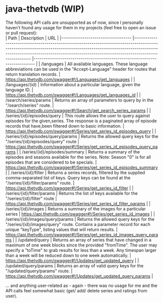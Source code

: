 # java-thetvdb (WIP)
The following API calls are unsupported as of now, since I personally haven't found any usage for them in my projects (feel free to open an issue or pull request):   
| Path                               	| Description                                                                                                                                                                                                                                                       	| URL                                                                          	|
|------------------------------------	|-------------------------------------------------------------------------------------------------------------------------------------------------------------------------------------------------------------------------------------------------------------------	|------------------------------------------------------------------------------	|
| /languages                         	| All available languages. These language abbreviations can be used in the "Accept-Language" header for routes that return translation records.                                                                                                                     	| https://api.thetvdb.com/swagger#!/Languages/get_languages                    	|
| /languages/{id}                    	| Information about a particular language, given the language ID.                                                                                                                                                                                                   	| https://api.thetvdb.com/swagger#!/Languages/get_languages_id                 	|
| /search/series/params              	| Returns an array of parameters to query by in the "/search/series" route.                                                                                                                                                                                         	| https://api.thetvdb.com/swagger#!/Search/get_search_series_params            	|
| /series/{id}/episodes/query        	| This route allows the user to query against episodes for the given,series. The response is a paginated array of episode records that have,been filtered down to basic information.                                                                                	| https://api.thetvdb.com/swagger#!/Series/get_series_id_episodes_query        	|
| /series/{id}/episodes/query/params 	| Returns the allowed query keys for the "/series/{id}/episodes/query" route                                                                                                                                                                                        	| https://api.thetvdb.com/swagger#!/Series/get_series_id_episodes_query_params 	|
| /series/{id}/episodes/summary      	| Returns a summary of the episodes and seasons available for the series. Note: Season "0" is for all episodes that are considered to be specials.                                                                                                                  	| https://api.thetvdb.com/swagger#!/Series/get_series_id_episodes_summary      	|
| /series/{id}/filter                	| Returns a series records, filtered by the supplied comma-separated list of keys. Query keys can be found at the "/series/{id}/filter/params" route.                                                                                                               	| https://api.thetvdb.com/swagger#!/Series/get_series_id_filter                	|
| /series/{id}/filter/params         	| Returns the list of keys available for the "/series/{id}/filter" route                                                                                                                                                                                            	| https://api.thetvdb.com/swagger#!/Series/get_series_id_filter_params         	|
| /series/{id}/images                	| Returns a summary of the images for a particular series                                                                                                                                                                                                           	| https://api.thetvdb.com/swagger#!/Series/get_series_id_images                	|
| /series/{id}/images/query/params   	| Returns the allowed query keys for the "/series/{id}/images/query" route. Contains a parameter record for each unique "keyType", listing values that will return results.                                                                                         	| https://api.thetvdb.com/swagger#!/Series/get_series_id_images_query_params   	|
| /updated/query                     	| Returns an array of series that have changed in a maximum of one week blocks since the provided "fromTime". The user may specify a "toTime" to grab results for less than a week. Any timespan larger than a week will be reduced down to one week automatically. 	| https://api.thetvdb.com/swagger#!/Updates/get_updated_query                  	|
| /updated/query/params              	| Returns an array of valid query keys for the "/updated/query/params" route.                                                                                                                                                                                       	| https://api.thetvdb.com/swagger#!/Updates/get_updated_query_params           	|
    
... and anything user-related as - again - there was no usage for me and the API calls feel somewhat basic (get/ add/ delete series and ratings from user). 